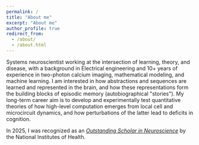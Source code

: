 ```yaml
---
permalink: /
title: "About me"
excerpt: "About me"
author_profile: true
redirect_from: 
  - /about/
  - /about.html
---
```

Systems neuroscientist working at the intersection of learning, theory, and disease, with a background in Electrical engineering and 10+ years of experience in two-photon calcium imaging, mathematical modeling, and machine learning. I am interested in how abstractions and sequences are learned and represented in the brain, and how these representations form the building blocks of episodic memory (autobiographical "stories"). My long-term career aim is to develop and experimentally test quantitative theories of how high-level computation emerges from local cell and microcircuit dynamics, and how perturbations of the latter lead to deficits in cognition. 

In 2025, I was recognized as an [_Outstanding Scholar in Neuroscience_](https://www.nimh.nih.gov/research/research-conducted-at-nimh/scientific-director/office-of-fellowship-and-training/outstanding-scholars-in-neuroscience-award-program/current-previous-recipients-of-the-nih-outstanding-scholars-in-neuroscience-award-osnap) by the National Institutes of Health.
